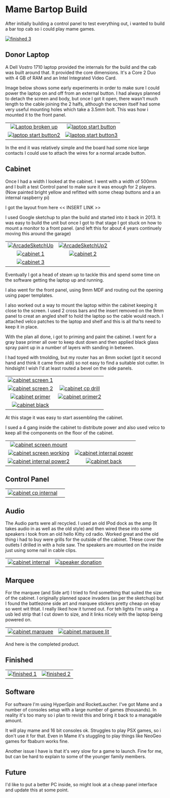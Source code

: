 # Mame Bartop Build

After initially building a control panel to test everything out, i wanted to build a bar top cab so i could play mame games.

[![][victory05]][victory05]
  
## Donor Laptop

A Dell Vostro 1710 laptop provided the internals for the build and the cab was built around that. It provided the core dimensions.
It's a Core 2 Duo with 4 GB of RAM and an Intel Integrated Video Card.

Image below shows some early experiments in order to make sure I could power the laptop on and off from an external button. I had always planned to detach the screen and body, but once I got it open, there wasn't much length to the cable joining the 2 halfs, although the screen itself had some very useful mounting holes which take a 3.5mm bolt. This was how i mounted it to the front panel.

|               |       |
|:-------------:|:-----:|
| [![][laptop01]][laptop01] | [![][laptop02]][laptop02] 
| [![][laptop03]][laptop03] | [![][laptop04]][laptop04] 

In the end it was relatively simple and the board had some nice large contacts I could use to attach the wires for a normal arcade button.

## Cabinet

Once I had a width I looked at the cabinet. I went with a width of 500mm and I built a test Control panel to make sure it was enough for 2 players. (Now painted bright yellow and refitted with some cheap buttons and a an internal raspberry pi)

I got the layout from here << INSERT LINK >>

I used Google sketchup to plan the build and started into it back in 2013.
It was easy to build the unit but once I got to that stage I got stuck on how to mount a monitor to a front panel. (and left this for about 4 years continuely moving this around the garage)

|               |       |
|:-------------:|:-----:|
| [![][sketchup01]][sketchup01] | [![][sketchup02]][sketchup02]
| [![][cabinet01]][cabinet01] | [![][cabinet02]][cabinet02] |
| [![][cabinet03]][cabinet03] | |

Eventually I got a head of steam up to tackle this and spend some time on the software getting the laptop up and running.

I also went for the front panel, using 9mm MDF and routing out the opening using paper templates.

I also worked out a way to mount the laptop within the cabinet keeping it close to the screen. I used 2 cross bars and the insert removed on the 9mm panel to creat an angled shelf to hold the laptop so the cable would reach. I attached velco patches to the laptop and shelf and this is all tha'ts need to keep it in place.

With the plan all done, i got to priming and paint the cabinet.
I went for a gray base primer all over to keep dust down and then applied black glass spray paint up in a number of layers with sanding in between.

I had toyed with tmolding, but my router has an 8mm socket (got it second hand and think it came from aldi) so not easy to find a suitable slot cutter. In hindsight I wish I'd at least routed a bevel on the side panels.

|               |       |
|:-------------:|:-----:|
| [![][cabinet04]][cabinet04] | 
| [![][cabinet05]][cabinet05] | [![][cabinet06]][cabinet06]
| [![][cabinet07]][cabinet07] | [![][cabinet08]][cabinet08]
| [![][cabinet09]][cabinet09] |  | 

At this stage it was easy to start assembling the cabinet.

I sued a 4 gang inside the cabinet to distribute power and also used velco to keep all the components on the floor of the cabinet.

|               |       |
|:-------------:|:-----:|
| [![][cabinet10]][cabinet10] | |
| [![][cabinet11]][cabinet11] | [![][cabinet12]][cabinet12]
| [![][cabinet13]][cabinet13] | [![][cabinet14]][cabinet14]

## Control Panel

|               |       |
|:-------------:|:-----:|
| [![][internal01]][internal01] | | 

## Audio

The Audio parts were all recycled.
I used an old IPod dock as the amp (It takes audio in as well as the old style) and then wired these into some speakers i took from an old hello Kitty cd radio. Worked great and the old thing i had to buy were grills for the outside of the cabinet. THese cover the outlets I drilled in with a hole saw. The speakers are mounted on the inside just using some nail in cable clips.

|               |       |
|:-------------:|:-----:|
| [![][internal02]][internal02] | [![][speakers]][speakers] | |


## Marquee
For the marquee (and Side art) I tried to find something that suited the size of the cabinet. I originally planned space invaders (as per the sketchup) but I found the battlezone side art and marquee stickers pretty cheap on ebay so went wit thtat. I really liked how it turned out. For teh lights I'm using a usb led strip that I cut down to size, and it links nicely with the laptop being powered on.

|               |       |
|:-------------:|:-----:|
| [![][marque01]][marque01] | [![][marque02]][marque02] 

And here is the completed product.

## Finished
|               |       |
|:-------------:|:-----:|
| [![][victory03]][victory03] | [![][victory04]][victory04]

## Software

For software I'm using HyperSpin and RocketLaucher.
I've got Mame and a number of consoles setup with a large number of games (thousands). In reality it's too many so i plan to revist this and bring it back to a managable amount.

It will play mame and 16 bit consoles ok. Struggles to play PSX games, so i don't use it for that. Even in Mame it's stuggling to play things like NeoGeo games for fbaburn works fine.

Another issue I have is that it's very slow for a game to launch. Fine for me, but can be hard to explain to some of the younger family members.

## Future

I'd like to put a better PC inside, so might look at a cheap panel interface and update this at some point.


[laptop01]: images/20130720_01.jpg "Laptop broken up"
[cabinet01]: images/20130826_IMAG0433.jpg "cabinet 1"
[cabinet02]: images/20130826_IMAG0434.jpg "cabinet 2"
[cabinet03]: images/20130826_IMAG0437.jpg "cabinet 3"
[laptop02]: images/20170509_204502.jpg "laptop start button"
[laptop03]: images/20170509_210846.jpg "laptop start button2"
[laptop04]: images/20170509_210926.jpg "laptop start button3"
[cabinet04]: images/20170514_200741.jpg "cabinet screen 1"
[cabinet05]: images/20170514_200804.jpg "cabinet screen 2"
[speakers]: images/20170529_173245.jpg "speaker donation"
[cabinet06]: images/20170530_200323.jpg "cabinet cp drill"
[cabinet07]: images/20170604_151145.jpg "cabinet primer"
[cabinet08]: images/20170611_205841.jpg "cabinet primer2"
[cabinet09]: images/20170613_195111.jpg "cabinet black"
[cabinet10]: images/20170613_211521.jpg "cabinet screen mount"
[cabinet11]: images/20170613_212316.jpg "cabinet screen working"
[marque01]: images/20170618_151431.jpg "cabinet marquee "
[internal01]: images/20170706_175115.jpg "cabinet cp internal"
[internal02]: images/20170707_210844.jpg "cabinet internal"
[marque02]: images/20170712_233923.jpg "cabinet marquee lit"
[cabinet12]: images/20170722_185817.jpg "cabinet internal power"
[cabinet13]: images/20170722_185827.jpg "cabinet internal power2"
[cabinet14]: images/20170722_190232.jpg "cabinet back"
[vistory01]: images/20170722-WA0005.jpg "victory1"
[vistory02]: images/20170722-WA0007.jpg "victory2"
[victory03]: images/20170723_233854.jpg "finished 1"
[victory04]: images/20170723_233858.jpg "finished 2"
[sketchup01]: images/20171028_ArcadeSketchUp.png "ArcadeSketchUp"
[sketchup02]: images/20171028_ArcadeSketchUp2.png "ArcadeSketchUp2"
[victory05]: images/20180723_211354.jpg "finished 3"